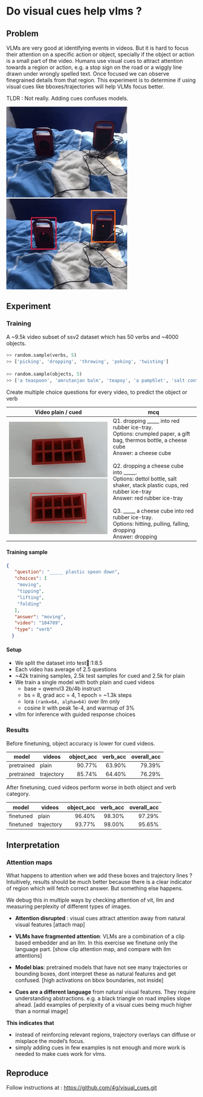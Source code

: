 # Do visual cues help vlms ? 

## Problem
VLMs are very good at identifying events in videos. But it is hard to focus their attention on a specific action or object, specially if the object or action is a small part of the video. Humans use visual cues to attract attention towards a region or action, e.g. a stop sign on the road or a wiggly line drawn under wrongly spelled text. Once focused we can observe finegrained details from that region. This experiment is to determine if using visual cues like bboxes/trajectories will help VLMs focus better.

TLDR : Not really. Adding cues confuses models.  

![plain video ](../assets/plain.gif) ![trajectory and bbox cues](../assets/trajectory.gif)

## Experiment
### Training
A ~9.5k video subset of ssv2 dataset which has 50 verbs and ~4000 objects. 

```python
>> random.sample(verbs, 5)
>> ['picking', 'dropping', 'throwing', 'poking', 'twisting']

>> random.sample(objects, 5)
>> ['a teaspoon', 'amrutanjan balm', 'teapoy', 'a pamphlet', 'salt container']
```

Create multiple choice questions for every video, to predict the object or verb 

|Video plain / cued| mcq |
|---|---|
| ![video 137108 preview](../assets/ice_plain.gif) ![video 137108 preview](../assets/ice_cues.gif) | Q1. dropping _____ into red rubber ice-tray.  <br>Options: crumpled paper, a gift bag, thermos bottle, a cheese cube  <br>Answer: a cheese cube  <br><br> Q2. dropping a cheese cube into _____.  <br>Options: dettol bottle, salt shaker, stack plastic cups, red rubber ice-tray  <br>Answer: red rubber ice-tray  <br><br> Q3. _____ a cheese cube into red rubber ice-tray.  <br>Options: hitting, pulling, falling, dropping  <br>Answer: dropping |


#### Training sample
```json
{
   "question": "_____ plastic spoon down",
   "choices": [
    "moving",
    "tipping",
    "lifting",
    "folding"
   ],
   "answer": "moving",
   "video": "104789",
   "type": "verb"
  }
```

#### Setup
- We split the dataset into test:train::1:8.5 
- Each video has average of 2.5 questions
- ~42k training samples, 2.5k test samples for cued and 2.5k for plain
- We train a single model with both plain and cued videos
    - base = qwenvl3 2b/4b instruct
    - bs = 8, grad acc = 4, 1 epoch = ~1.3k steps
    - lora `(rank=64, alpha=64)` over llm only
    - cosine lr with peak 1e-4, and warmup of 3%
- vllm for inference with guided response choices 

### Results
Before finetuning, object accuracy is lower for cued videos. 

| model                      | videos      | object_acc | verb_acc | overall_acc |
|---------------------------|-------------|-----------:|---------:|------------:|
| pretrained | plain       | 90.77%     | 63.90%   | 79.39%      |
| pretrained | trajectory  | 85.74%     | 64.40%   | 76.29%      |


After finetuning, cued videos perform worse in both object and verb category. 

| model                      | videos      | object_acc | verb_acc | overall_acc |
|---------------------------|-------------|-----------:|---------:|------------:|
| finetuned                  | plain       | 96.40%     | 98.30%   | 97.29%      |
| finetuned                  | trajectory  | 93.77%     | 98.00%   | 95.65%      |


## Interpretation
### Attention maps
What happens to attention when we add these boxes and trajectory lines ? Intuitively, results should be much better because there is a clear indicator of region which will fetch correct answer. But something else happens.  

We debug this in multiple ways by checking attention of vit, llm and measuring perplexity of different types of images. 

- **Attention disrupted** : visual cues attract attention away from natural visual features [attach map]

- **VLMs have fragmented attention**: VLMs are a combination of a clip based embedder and an llm. In this exercise we finetune only the language part. [show clip attention map, and compare with llm attentions]

- **Model bias**: pretrained models that have not see many trajectories or bounding boxes, dont interpret these as natural features and get confused. [high activations on bbox boundaries, not inside]

- **Cues are a different language** from natural visual features. They require understanding abstractions. e.g. a black triangle on road implies slope ahead. [add examples of perplexity of a visual cues being much higher than a normal image] 


**This indicates that**
- instead of reinforcing relevant regions, trajectory overlays can diffuse or misplace the model’s focus.
- simply adding cues in few examples is not enough and more work is needed to make cues work for vlms. 

## Reproduce
Follow instructions at : https://github.com/4g/visual_cues.git
